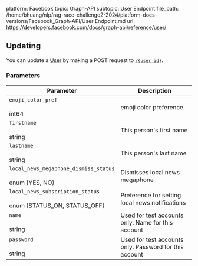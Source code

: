 platform: Facebook
topic: Graph-API
subtopic: User Endpoint
file_path: /home/bhuang/nlp/rag-race-challenge2-2024/platform-docs-versions/Facebook_Graph-API/User Endpoint.md
url: https://developers.facebook.com/docs/graph-api/reference/user/

## Updating

You can update a [User](https://developers.facebook.com/docs/graph-api/reference/user/) by making a POST request to [`/{user_id}`](https://developers.facebook.com/docs/graph-api/reference/user/).

### Parameters

| Parameter | Description |
| --- | --- |
| `emoji_color_pref`<br><br>int64 | emoji color preference. |
| `firstname`<br><br>string | This person's first name |
| `lastname`<br><br>string | This person's last name |
| `local_news_megaphone_dismiss_status`<br><br>enum {YES, NO} | Dismisses local news megaphone |
| `local_news_subscription_status`<br><br>enum {STATUS\_ON, STATUS\_OFF} | Preference for setting local news notifications |
| `name`<br><br>string | Used for test accounts only. Name for this account |
| `password`<br><br>string | Used for test accounts only. Password for this account |